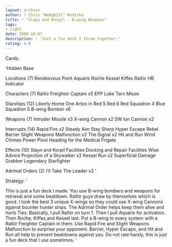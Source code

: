 ```yaml
---
layout: archive
author: ! Chris "Wedge231" Wodicka
title: ! "Slayn and Korpil - B-wing Weapons"
tags:
- Light
date: 2000-10-07
description: ! "Just a fun deck I threw together."
rating: 4.0
---
```

Cards: 

'Hidden Base

Locations (7)
Rendezvous Point
Aquaris
Roche
Kessel
Kiffex
Raltiir
HB Indicator

Characters (7)
Raltiir Freighter Captain x5
EPP Luke
Tarn Mison

Starships (12)
Liberty
Home One
Artoo in Red 5
Red 6
Red Squadron 4
Blue Squadron 5
B-wing Bomber x6

Weapons (7)
Intruder Missile x3
X-wing Cannon x2
SW Ion Cannon x2

Interrupts (14)
Rapid Fire x2
Steady Aim
Stay Sharp
Hyper Escape
Rebel Barrier
Slight Weapons Malfunction x2
The Signal x2
Hit and Run
Wind Chimes
Power Pivot
Heading for the Medical Frigate

Effects (10)
Slayn and Korpil Facilities
Docking and Repair Facilities
Wise Advice
Projection of a Skywalker x2
Kessel Run x2
Superficial Damage
Grabber
Legendary Starfighter

Adrimal Orders (2)
I’ll Take The Leader x2
'

Strategy: '

This is just a fun deck I made. You use B-wing bombers and weapons for retrieval and some beatdown. Raltiir guys draw by themselves which is good. I took the best 3 unique X-wings so they could use X-wing Cannons against bounter hunter ships. The Adrimal Order helps keep them alive and hurts Ties. Basically, I pull Raltiir on turn 1. Then I pull Aquaris for activation. Then Roche, Kiffex,and Kessel last. Put a B-wing to every system with a Raltiir Freighter Captain in them. Use Rapid Fire and Slight Weapons Malfunction to surprise your opponent. Barrier, Hyper Escape, and Hit and Run all help to prevent beatdowns against you. Do not rate harsly, this is just a fun deck that I use sometimes. '